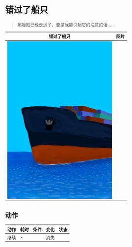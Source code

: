# 错过了船只  
> 那艘船已经走远了，要是我能引起它的注意的话……  
  
  错过了船只  |   图片   
 ----  |  ----:   
   |  ![](Sprite/Ship.png)   
  
## 动作  
动作  |  耗时  |  条件  |  变化  |  状态  
----  |  ----  |  ----  |  ----  |  ----  
继续<br>  |  -  |    |  消失  |    
